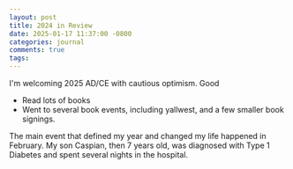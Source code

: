 ```yaml
---
layout: post
title: 2024 in Review
date: 2025-01-17 11:37:00 -0800
categories: journal
comments: true
tags:
---
```

I'm welcoming 2025 AD/CE with cautious optimism. 
Good
- Read lots of books
- Went to several book events, including yallwest, and a few smaller book signings.

The main event that defined my year and changed my life happened in February. My son Caspian, then 7 years old, was diagnosed with Type 1 Diabetes and spent several nights in the hospital. 
